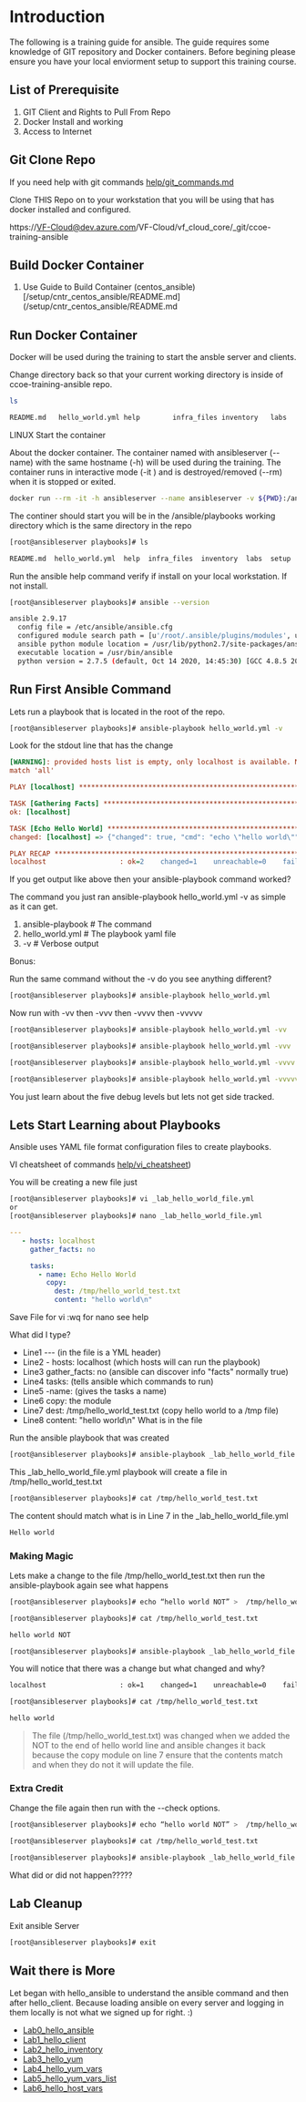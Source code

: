 # Introduction

The following is a training guide for ansible.  The guide requires some knowledge of GIT repository and Docker containers. Before begining please ensure you have your local enviorment setup to support this training course.

## List of Prerequisite

1. GIT Client and Rights to Pull From Repo
1. Docker Install and working
1. Access to Internet

## Git Clone Repo

If you need help with git commands [help/git_commands.md](help/git_commands.md)

Clone THIS Repo on to your workstation that you will be using that has docker installed and configured.

https://VF-Cloud@dev.azure.com/VF-Cloud/vf_cloud_core/_git/ccoe-training-ansible


## Build Docker Container 

1. Use Guide to Build Container (centos_ansible) [/setup/cntr_centos_ansible/README.md](/setup/cntr_centos_ansible/README.md

## Run Docker Container

Docker will be used during the training to start the ansble server and clients.

Change directory back so that your current working directory is inside of ccoe-training-ansible repo.

```bash
ls
```

```bash
README.md	hello_world.yml	help		infra_files	inventory	labs		setup
```

LINUX Start the container 

About the docker container. The container named with ansibleserver (--name) with the same hostname (-h) will be used during the training. The container runs in interactive mode (-it ) and is destroyed/removed (--rm) when it is stopped or exited.

```bash
docker run --rm -it -h ansibleserver --name ansibleserver -v ${PWD}:/ansible/playbooks centos_ansible bash
```

The continer should start you will be in the /ansible/playbooks working directory which is the same directory in the repo

```bash
[root@ansibleserver playbooks]# ls
```

```bash
README.md  hello_world.yml  help  infra_files  inventory  labs  setup
```

Run the ansible help command verify if install on your local workstation.  If not install.

```bash
[root@ansibleserver playbooks]# ansible --version 
```

```bash
ansible 2.9.17
  config file = /etc/ansible/ansible.cfg
  configured module search path = [u'/root/.ansible/plugins/modules', u'/usr/share/ansible/plugins/modules']
  ansible python module location = /usr/lib/python2.7/site-packages/ansible
  executable location = /usr/bin/ansible
  python version = 2.7.5 (default, Oct 14 2020, 14:45:30) [GCC 4.8.5 20150623 (Red Hat 4.8.5-44)]
```

## Run First Ansible Command

Lets run a playbook that is located in the root of the repo.

```bash
[root@ansibleserver playbooks]# ansible-playbook hello_world.yml -v
```

Look for the stdout line that has the change

```ini
[WARNING]: provided hosts list is empty, only localhost is available. Note that the implicit localhost does not
match 'all'

PLAY [localhost] ****************************************************************************************************

TASK [Gathering Facts] **********************************************************************************************
ok: [localhost]

TASK [Echo Hello World] *********************************************************************************************
changed: [localhost] => {"changed": true, "cmd": "echo \"hello world\"", "delta": "0:00:00.107958", "end": "2021-02-18 22:37:46.404767", "rc": 0, "start": "2021-02-18 22:37:46.296809", "stderr": "", "stderr_lines": [], "stdout": "hello world", "stdout_lines": ["hello world"]}

PLAY RECAP **********************************************************************************************************
localhost                  : ok=2    changed=1    unreachable=0    failed=0    skipped=0    rescued=0    ignored=0   

```

If you get output like above then your ansible-playbook command worked?

The command you just ran ansible-playbook hello_world.yml -v as simple as it can get.  

1. ansible-playbook # The command
1. hello_world.yml # The playbook yaml file
1. -v # Verbose output 

Bonus:

Run the same command without the -v do you see anything different? 

```bash
[root@ansibleserver playbooks]# ansible-playbook hello_world.yml
```

Now run with -vv then -vvv then -vvvv then -vvvvv 


```bash
[root@ansibleserver playbooks]# ansible-playbook hello_world.yml -vv 
```

```bash
[root@ansibleserver playbooks]# ansible-playbook hello_world.yml -vvv
```

```bash
[root@ansibleserver playbooks]# ansible-playbook hello_world.yml -vvvv
```

```bash
[root@ansibleserver playbooks]# ansible-playbook hello_world.yml -vvvvv
```

You just learn about the five debug levels but lets not get side tracked.

## Lets Start Learning about Playbooks

Ansible uses YAML file format configuration files to create playbooks.

VI cheatsheet of commands [help/vi_cheatsheet](help/vi_cheatsheet.md)) 

You will be creating a new file just 

```bash
[root@ansibleserver playbooks]# vi _lab_hello_world_file.yml
or 
[root@ansibleserver playbooks]# nano _lab_hello_world_file.yml
```

```yaml
---
   - hosts: localhost
     gather_facts: no

     tasks:
       - name: Echo Hello World
         copy: 
           dest: /tmp/hello_world_test.txt
           content: "hello world\n" 

```

Save File for vi :wq for nano see help

What did I type?

* Line1 --- (in the file is a YML header)
* Line2 - hosts: localhost (which hosts will can run the playbook)
* Line3 gather_facts: no (ansible can discover info "facts" normally true)
* Line4 tasks: (tells ansible which commands to run)
* Line5 -name: (gives the tasks a name)
* Line6 copy: the module
* Line7 dest: /tmp/hello_world_test.txt (copy hello world to a /tmp file)
* Line8 content: "hello world\n" What is in the file

Run the ansible playbook that was created

```bash
[root@ansibleserver playbooks]# ansible-playbook _lab_hello_world_file.yml
```

This _lab_hello_world_file.yml playbook will create a file in /tmp/hello_world_test.txt

```bash
[root@ansibleserver playbooks]# cat /tmp/hello_world_test.txt
```

The content should match what is in Line 7 in the _lab_hello_world_file.yml

```bash
Hello world
```

### Making Magic

Lets make a change to the file /tmp/hello_world_test.txt then run the ansible-playbook again see what happens

```bash
[root@ansibleserver playbooks]# echo “hello world NOT” >  /tmp/hello_world_test.txt
```

```bash
[root@ansibleserver playbooks]# cat /tmp/hello_world_test.txt
```

```bash
hello world NOT
```

```bash
[root@ansibleserver playbooks]# ansible-playbook _lab_hello_world_file.yml
```

You will notice that there was a change but what changed and why?

```bash
localhost                  : ok=1    changed=1    unreachable=0    failed=0
```

```bash
[root@ansibleserver playbooks]# cat /tmp/hello_world_test.txt
```

```bash
hello world
```

> The file (/tmp/hello_world_test.txt) was changed when we added the NOT to the end of hello world line and ansible changes it back because the copy module on line 7 ensure that the contents match and when they do not it will update the file.

### Extra Credit

Change the file again then run with the --check options.

```bash
[root@ansibleserver playbooks]# echo “hello world NOT” >  /tmp/hello_world_test.txt
```

```bash
[root@ansibleserver playbooks]# cat /tmp/hello_world_test.txt
```

```bash
[root@ansibleserver playbooks]# ansible-playbook _lab_hello_world_file.yml --check
```

What did or did not happen?????

## Lab Cleanup 

Exit ansible Server

```bash
[root@ansibleserver playbooks]# exit 
```

## Wait there is More

Let began with hello_ansible to understand the ansible command and then after hello_client.  Because loading ansible on every server and logging in them locally is not what we signed up for right.  :)

* [Lab0_hello_ansible](labs/0.hello_ansible/README.md)
* [Lab1_hello_client](labs/1.hello_client/README.md)
* [Lab2_hello_inventory](labs/2.hello_inventory/README.md)
* [Lab3_hello_yum](labs/3.hello_yum/README.md)
* [Lab4_hello_yum_vars](labs/4.hello_yum_vars/README.md)
* [Lab5_hello_yum_vars_list](labs/5.hello_yum_vars_list/README.md)
* [Lab6_hello_host_vars](labs/5.hello_host_vars/README.md)

